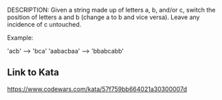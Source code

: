 DESCRIPTION:
Given a string made up of letters a, b, and/or c, switch the position of letters a and b (change a to b and vice versa). Leave any incidence of c untouched.

Example:

'acb' --> 'bca'
'aabacbaa' --> 'bbabcabb'

## Link to Kata
https://www.codewars.com/kata/57f759bb664021a30300007d